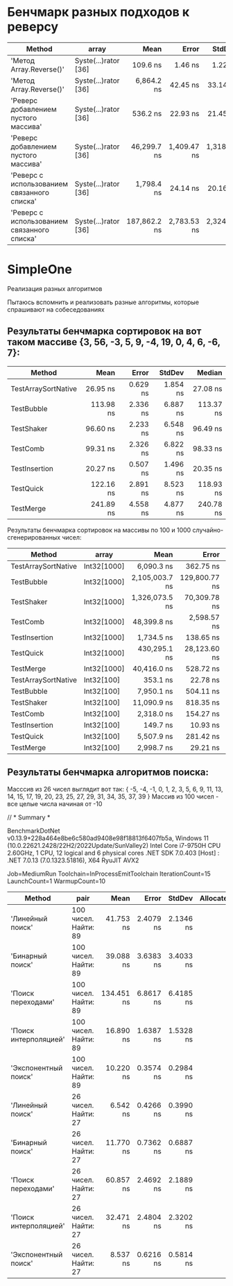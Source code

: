 # Бенчмарк разных подходов к реверсу

| Method                                      | array                | Mean         | Error       | StdDev      | Gen0   | Gen1   | Allocated |
|-------------------------------------------- |--------------------- |-------------:|------------:|------------:|-------:|-------:|----------:|
| 'Метод Array.Reverse()'                     | Syste(...)rator [36] |     109.6 ns |     1.46 ns |     1.22 ns | 0.0052 |      - |     424 B |
| 'Метод Array.Reverse()'                     | Syste(...)rator [36] |   6,864.2 ns |    42.45 ns |    33.14 ns | 0.5035 |      - |   40024 B |
| 'Реверс добавлением пустого массива'        | Syste(...)rator [36] |     536.2 ns |    22.93 ns |    21.45 ns | 0.0057 |      - |     464 B |
| 'Реверс добавлением пустого массива'        | Syste(...)rator [36] |  46,299.7 ns | 1,409.47 ns | 1,318.42 ns | 0.4883 |      - |   40064 B |
| 'Реверс c использованием связанного списка' | Syste(...)rator [36] |   1,798.4 ns |    24.14 ns |    20.16 ns | 0.0610 |      - |    4880 B |
| 'Реверс c использованием связанного списка' | Syste(...)rator [36] | 187,862.2 ns | 2,783.53 ns | 2,324.38 ns | 5.8594 | 2.4414 |  480080 B |

# SimpleOne
Реализация разных алгоритмов

Пытаюсь вспомнить и реализовать разные алгоритмы, которые спрашивают на собеседованиях

## Результаты бенчмарка сортировок на вот таком массиве {3, 56, -3, 5, 9, -4, 19, 0, 4, 6, -6, 7}:

| Method              | Mean      | Error    | StdDev   | Median    |
|-------------------- |----------:|---------:|---------:|----------:|
| TestArraySortNative |  26.95 ns | 0.629 ns | 1.854 ns |  27.08 ns |
| TestBubble          | 113.98 ns | 2.336 ns | 6.887 ns | 113.37 ns |
| TestShaker          |  96.60 ns | 2.233 ns | 6.548 ns |  96.49 ns |
| TestComb            |  99.31 ns | 2.326 ns | 6.822 ns |  98.33 ns |
| TestInsertion       |  20.27 ns | 0.507 ns | 1.496 ns |  20.35 ns |
| TestQuick           | 122.16 ns | 2.891 ns | 8.523 ns | 118.93 ns |
| TestMerge           | 241.89 ns | 4.558 ns | 4.877 ns | 240.78 ns |

Результаты бенчмарка сортировок на массивы по 100 и 1000 случайно-сгенерированных чисел:

| Method              | array       | Mean           | Error         | StdDev        | Gen0   | Allocated |
|-------------------- |------------ |---------------:|--------------:|--------------:|-------:|----------:|
| TestArraySortNative | Int32[1000] |     6,090.3 ns |     362.75 ns |     339.32 ns |      - |         - |
| TestBubble          | Int32[1000] | 2,105,003.7 ns | 129,800.77 ns | 121,415.72 ns |      - |       3 B |
| TestShaker          | Int32[1000] | 1,326,073.5 ns |  70,309.78 ns |  62,327.79 ns |      - |       1 B |
| TestComb            | Int32[1000] |    48,399.8 ns |   2,598.57 ns |   2,430.71 ns |      - |         - |
| TestInsertion       | Int32[1000] |     1,734.5 ns |     138.65 ns |     129.70 ns |      - |         - |
| TestQuick           | Int32[1000] |   430,295.1 ns |  28,123.60 ns |  26,306.84 ns |      - |         - |
| TestMerge           | Int32[1000] |    40,416.0 ns |     528.72 ns |     468.69 ns | 0.7935 |   64328 B |
| TestArraySortNative | Int32[100]  |       353.1 ns |      22.78 ns |      21.31 ns |      - |         - |
| TestBubble          | Int32[100]  |     7,950.1 ns |     504.11 ns |     471.55 ns |      - |         - |
| TestShaker          | Int32[100]  |    11,090.9 ns |     818.35 ns |     765.49 ns |      - |         - |
| TestComb            | Int32[100]  |     2,318.0 ns |     154.27 ns |     144.31 ns |      - |         - |
| TestInsertion       | Int32[100]  |       149.7 ns |      10.93 ns |      10.23 ns |      - |         - |
| TestQuick           | Int32[100]  |     5,507.9 ns |     281.42 ns |     263.24 ns |      - |         - |
| TestMerge           | Int32[100]  |     2,998.7 ns |      29.21 ns |      24.39 ns | 0.0648 |    5224 B |

## Результаты бенчмарка алгоритмов поиска:

Масссив из 26 чисел выглядит вот так: { -5, -4, -1, 0, 1, 2, 3, 5, 6, 9, 11, 13, 14, 15, 17, 19, 20, 23, 25, 27, 29, 31, 34, 35, 37, 39 }
Массив из 100 чисел - все целые числа начиная от -10


// * Summary *

BenchmarkDotNet v0.13.9+228a464e8be6c580ad9408e98f18813f6407fb5a, Windows 11 (10.0.22621.2428/22H2/2022Update/SunValley2)
Intel Core i7-9750H CPU 2.60GHz, 1 CPU, 12 logical and 6 physical cores
.NET SDK 7.0.403
  [Host] : .NET 7.0.13 (7.0.1323.51816), X64 RyuJIT AVX2

Job=MediumRun  Toolchain=InProcessEmitToolchain  IterationCount=15  
LaunchCount=1  WarmupCount=10  

| Method                | pair                 | Mean       | Error     | StdDev    | Allocated |
|---------------------- |--------------------- |-----------:|----------:|----------:|----------:|
| 'Линейный поиск'      | 100 чисел. Найти: 89 |  41.753 ns | 2.4079 ns | 2.1346 ns |         - |
| 'Бинарный поиск'      | 100 чисел. Найти: 89 |  39.088 ns | 3.6383 ns | 3.4033 ns |         - |
| 'Поиск переходами'    | 100 чисел. Найти: 89 | 134.451 ns | 6.8617 ns | 6.4185 ns |         - |
| 'Поиск интерполяцией' | 100 чисел. Найти: 89 |  16.890 ns | 1.6387 ns | 1.5328 ns |         - |
| 'Экспонентный поиск'  | 100 чисел. Найти: 89 |  10.220 ns | 0.3574 ns | 0.2984 ns |         - |
| 'Линейный поиск'      | 26 чисел. Найти: 27  |   6.542 ns | 0.4266 ns | 0.3990 ns |         - |
| 'Бинарный поиск'      | 26 чисел. Найти: 27  |  11.770 ns | 0.7362 ns | 0.6887 ns |         - |
| 'Поиск переходами'    | 26 чисел. Найти: 27  |  60.857 ns | 2.4692 ns | 2.1889 ns |         - |
| 'Поиск интерполяцией' | 26 чисел. Найти: 27  |  32.471 ns | 2.4804 ns | 2.3202 ns |         - |
| 'Экспонентный поиск'  | 26 чисел. Найти: 27  |   8.537 ns | 0.6216 ns | 0.5814 ns |         - |
